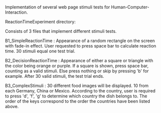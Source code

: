 Implementation of several web page stimuli tests for Human-Computer-Interaction.

ReactionTimeExperiment directory:

Consists of 3 files that implement different stimuli tests.

B1_SimpleReactionTime : Appearance of a random rectangle on the screen with fade-in effect. User requested to press space bar to calculate reaction time. 30 stimuli equal one test trial.

B2_DecisionReactionTime : Appearance of either a square or triangle with the color being orange or purple. If a square is shown, press space bar, counting as a valid stimuli. Else press nothing or skip by pressing 'b' for example. After 30 valid stimuli, the test trial ends.

B3_ComplexStimuli : 30 different food images will be displayed. 10 from each Germany, China or Mexico. According to the country, user is required to press 'd', 'f', 'g' to determine which country the dish belongs to. The order of the keys correspond to the order the countries have been listed above.
